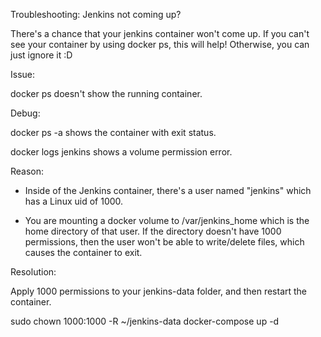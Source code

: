 Troubleshooting: Jenkins not coming up?


There's a chance that your jenkins container won't come up. If you can't see your container by using docker ps, this will help! Otherwise, you can just ignore it :D



Issue:

docker ps doesn't show the running container.

Debug:

docker ps -a shows the container with exit status.

docker logs jenkins shows a volume permission error.

Reason:

* Inside of the Jenkins container, there's a user named "jenkins" which has a Linux uid of 1000.

* You are mounting a docker volume to /var/jenkins_home which is the home directory of that user. If the directory doesn't have 1000 permissions, then the user won't be able to write/delete files, which causes the container to exit.

Resolution:

Apply 1000 permissions to your jenkins-data folder, and then restart the container.

sudo chown 1000:1000 -R ~/jenkins-data 
docker-compose up -d